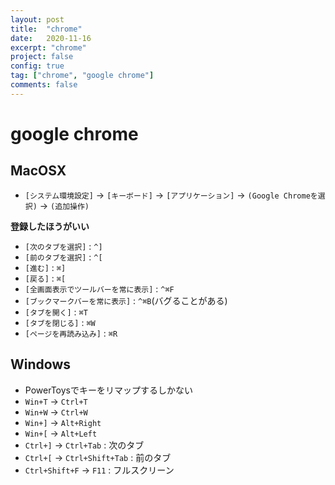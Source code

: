 ```yaml
---
layout: post
title:  "chrome"
date:   2020-11-16
excerpt: "chrome"
project: false
config: true
tag: ["chrome", "google chrome"]
comments: false
---
```


# google chrome

## MacOSX
 - `[システム環境設定]` -> `[キーボード]` -> `[アプリケーション]` -> `(Google Chromeを選択)` -> `(追加操作)`

**登録したほうがいい**  
 - `[次のタブを選択]` : `^]`
 - `[前のタブを選択]` : `^[`
 - `[進む]` : `⌘]`
 - `[戻る]` : `⌘[`
 - `[全画面表示でツールバーを常に表示]` : `^⌘F`
 - `[ブックマークバーを常に表示]` : `^⌘B`(バグることがある)
 - `[タブを開く]` : `⌘T`
 - `[タブを閉じる]` : `⌘W`
 - `[ページを再読み込み]` : `⌘R`

## Windows
 - PowerToysでキーをリマップするしかない
 - `Win+T` -> `Ctrl+T`
 - `Win+W` -> `Ctrl+W`
 - `Win+]` -> `Alt+Right`
 - `Win+[` -> `Alt+Left`
 - `Ctrl+]` -> `Ctrl+Tab` : 次のタブ
 - `Ctrl+[` -> `Ctrl+Shift+Tab` : 前のタブ
 - `Ctrl+Shift+F` -> `F11` : フルスクリーン

